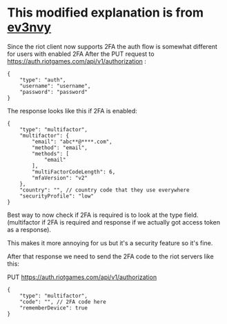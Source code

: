 # This modified explanation is from [ev3nvy](https://github.com/ev3nvy)

Since the riot client now supports 2FA the auth flow is somewhat different for users with enabled 2FA
After the PUT request to  https://auth.riotgames.com/api/v1/authorization :

```
{
    "type": "auth",
    "username": "username",
    "password": "password"
}
```

The response looks like this if 2FA is enabled:
```
{
    "type": "multifactor",
    "multifactor": {
        "email": "abc**@****.com",
        "method": "email",
        "methods": [
            "email"
        ],
        "multiFactorCodeLength": 6,
        "mfaVersion": "v2"
    },
    "country": "", // country code that they use everywhere
    "securityProfile": "low"
}
```


Best way to now check if 2FA is required is to look at the type field. (multifactor if 2FA is required and response if we actually got access token as a response).

This makes it more annoying for us but it's a security feature so it's fine.

After that response we need to send the 2FA code to the riot servers like this:

PUT https://auth.riotgames.com/api/v1/authorization

```
{
    "type": "multifactor",
    "code": "", // 2FA code here
    "rememberDevice": true
}
```